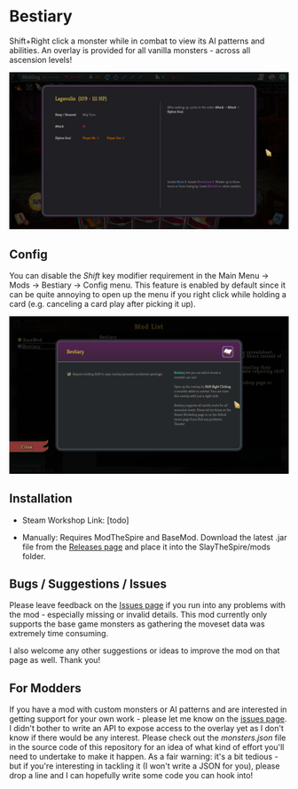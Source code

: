 # Bestiary
Shift+Right click a monster while in combat to view its AI patterns and abilities. An overlay is provided for all vanilla monsters - across all ascension levels!

![Screenshot](github/example.png)

## Config

You can disable the *Shift* key modifier requirement in the Main Menu -> Mods -> Bestiary -> Config menu. This feature is enabled by default since it can be quite annoying to open up the menu if you right click while holding a card (e.g. canceling a card play after picking it up).

![Screenshot](github/config.png)

## Installation

* Steam Workshop Link: [todo]

* Manually: Requires ModTheSpire and BaseMod. Download the latest .jar file from the [Releases page](https://github.com/casey-c/bestiary/releases) and place it into the SlayTheSpire/mods folder.

## Bugs / Suggestions / Issues

Please leave feedback on the [Issues page](https://github.com/casey-c/bestiary/issues) if you run into any problems with the mod - especially missing or invalid details. This mod currently only supports the base game monsters as gathering the moveset data was extremely time consuming.

I also welcome any other suggestions or ideas to improve the mod on that page as well. Thank you!

## For Modders

If you have a mod with custom monsters or AI patterns and are interested in getting support for your own work - please let me know on the [issues page](https://github.com/casey-c/bestiary/issues). I didn't bother to write an API to expose access to the overlay yet as I don't know if there would be any interest. Please check out the *monsters.json* file in the source code of this repository for an idea of what kind of effort you'll need to undertake to make it happen. As a fair warning: it's a bit tedious - but if you're interesting in tackling it (I won't write a JSON for you), please drop a line and I can hopefully write some code you can hook into!